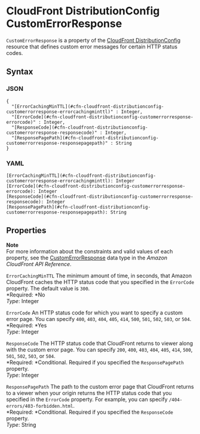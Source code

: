 # CloudFront DistributionConfig CustomErrorResponse<a name="aws-properties-cloudfront-distributionconfig-customerrorresponse"></a>

`CustomErrorResponse` is a property of the [CloudFront DistributionConfig](aws-properties-cloudfront-distributionconfig.md) resource that defines custom error messages for certain HTTP status codes\.

## Syntax<a name="w3ab2c21c14d182b5"></a>

### JSON<a name="aws-properties-cloudfront-distributionconfig-customerrorresponse-syntax.json"></a>

```
{
  "[ErrorCachingMinTTL](#cfn-cloudfront-distributionconfig-customerrorresponse-errorcachingminttl)" : Integer,
  "[ErrorCode](#cfn-cloudfront-distributionconfig-customerrorresponse-errorcode)" : Integer,
  "[ResponseCode](#cfn-cloudfront-distributionconfig-customerrorresponse-responsecode)" : Integer,
  "[ResponsePagePath](#cfn-cloudfront-distributionconfig-customerrorresponse-responsepagepath)" : String
}
```

### YAML<a name="aws-properties-cloudfront-distributionconfig-customerrorresponse-syntax.yaml"></a>

```
[ErrorCachingMinTTL](#cfn-cloudfront-distributionconfig-customerrorresponse-errorcachingminttl): Integer
[ErrorCode](#cfn-cloudfront-distributionconfig-customerrorresponse-errorcode): Integer
[ResponseCode](#cfn-cloudfront-distributionconfig-customerrorresponse-responsecode): Integer
[ResponsePagePath](#cfn-cloudfront-distributionconfig-customerrorresponse-responsepagepath): String
```

## Properties<a name="w3ab2c21c14d182b7"></a>

**Note**  
For more information about the constraints and valid values of each property, see the [CustomErrorResponse](http://docs.aws.amazon.com/cloudfront/latest/APIReference/API_CustomErrorResponse.html) data type in the *Amazon CloudFront API Reference*\.

`ErrorCachingMinTTL`  <a name="cfn-cloudfront-distributionconfig-customerrorresponse-errorcachingminttl"></a>
The minimum amount of time, in seconds, that Amazon CloudFront caches the HTTP status code that you specified in the `ErrorCode` property\. The default value is `300`\.  
*Required: *No  
*Type*: Integer

`ErrorCode`  <a name="cfn-cloudfront-distributionconfig-customerrorresponse-errorcode"></a>
An HTTP status code for which you want to specify a custom error page\. You can specify `400`, `403`, `404`, `405`, `414`, `500`, `501`, `502`, `503`, or `504`\.  
*Required: *Yes  
*Type*: Integer

`ResponseCode`  <a name="cfn-cloudfront-distributionconfig-customerrorresponse-responsecode"></a>
The HTTP status code that CloudFront returns to viewer along with the custom error page\. You can specify `200`, `400`, `403`, `404`, `405`, `414`, `500`, `501`, `502`, `503`, or `504`\.  
*Required: *Conditional\. Required if you specified the `ResponsePagePath` property\.  
*Type*: Integer

`ResponsePagePath`  <a name="cfn-cloudfront-distributionconfig-customerrorresponse-responsepagepath"></a>
The path to the custom error page that CloudFront returns to a viewer when your origin returns the HTTP status code that you specified in the `ErrorCode` property\. For example, you can specify `/404-errors/403-forbidden.html`\.  
*Required: *Conditional\. Required if you specified the `ResponseCode` property\.  
*Type*: String